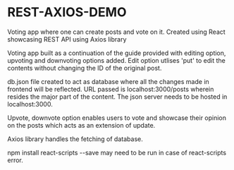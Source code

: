 # REST-AXIOS-DEMO
Voting app where one can create posts and vote on it. Created using React showcasing REST API using Axios library

Voting app built as a continuation of the guide provided with editing option, upvoting and downvoting options added. 
Edit option utlises 'put' to edit the contents without changing the ID of the original post.

db.json file created to act as database where all the changes made in frontend will be reflected. 
URL passed is localhost:3000/posts wherein resides the major part of the content. The json server needs to be hosted in localhost:3000.

Upvote, downvote option enables users to vote and showcase their opinion on the posts which acts as an extension of update.

Axios library handles the fetching of database. 

npm install react-scripts --save 
may need to be run in case of react-scripts error.

